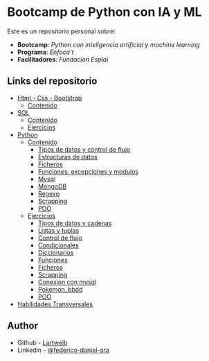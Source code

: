 # Bootcamp de Python con IA y ML

Este es un repositorio personal sobre:

- **Bootcamp**: _Python con inteligencia artificial y machine learning_
- **Programa**: _Enfoca't_
- **Facilitadores**: _Fundacion Esplai_
  
## Links del repositorio

- [Html - Css - Bootstrap](https://github.com/Lartweib/Bootcamp-Python-MachineLearning/tree/main/HTML%20-%20CSS%20-%20Bootstrap/Contenido)
  - [Contenido](https://github.com/Lartweib/Bootcamp-Python-MachineLearning/tree/main/HTML%20-%20CSS%20-%20Bootstrap/Contenido)
- [SQL](https://github.com/Lartweib/Bootcamp-Python-MachineLearning/tree/main/SQL)
  - [Contenido](https://github.com/Lartweib/Bootcamp-Python-MachineLearning/tree/main/SQL/Contenido)
  - [Ejercicios](https://github.com/Lartweib/Bootcamp-Python-MachineLearning/tree/main/SQL/Ejercicios)
- [Python](https://github.com/Lartweib/Bootcamp-Python-MachineLearning/tree/main/Python)
  - [Contenido](https://github.com/Lartweib/Bootcamp-Python-MachineLearning/tree/main/Python/Contenido)
    - [Tipos de datos y control de flujo](https://github.com/Lartweib/Bootcamp-Python-MachineLearning/tree/main/Python/Contenido/1-%20tipos%20de%20datos%20y%20control%20de%20flujo)
    - [Estructuras de datos](https://github.com/Lartweib/Bootcamp-Python-MachineLearning/tree/main/Python/Contenido/2-%20estructuras%20de%20datos)
    - [Ficheros](https://github.com/Lartweib/Bootcamp-Python-MachineLearning/tree/main/Python/Contenido/3-%20ficheros)
    - [Funciones. excepciones y modulos](https://github.com/Lartweib/Bootcamp-Python-MachineLearning/tree/main/Python/Contenido/4-%20funciones.%20excepciones%20y%20modulos)
    - [Mysql](https://github.com/Lartweib/Bootcamp-Python-MachineLearning/tree/main/Python/Contenido/5-%20mysql)
    - [MongoDB](https://github.com/Lartweib/Bootcamp-Python-MachineLearning/tree/main/Python/Contenido/6-%20mongodb)
    - [Regexp](https://github.com/Lartweib/Bootcamp-Python-MachineLearning/tree/main/Python/Contenido/7-%20regexp)
    - [Scrapping](https://github.com/Lartweib/Bootcamp-Python-MachineLearning/tree/main/Python/Contenido/8-%20scrapping)
    - [POO](https://github.com/Lartweib/Bootcamp-Python-MachineLearning/tree/main/Python/Contenido/9-%20POO)
  - [Ejercicios](https://github.com/Lartweib/Bootcamp-Python-MachineLearning/tree/main/Python/Ejercicios)
    - [Tipos de datos y cadenas](https://github.com/Lartweib/Bootcamp-Python-MachineLearning/tree/main/Python/Ejercicios/Ejercicios%20tipos%20de%20datos%20y%20cadenas)
    - [Listas y tuplas](https://github.com/Lartweib/Bootcamp-Python-MachineLearning/tree/main/Python/Ejercicios/Ejercicios%20de%20listas%20y%20tuplas)
    - [Control de flujo](https://github.com/Lartweib/Bootcamp-Python-MachineLearning/tree/main/Python/Ejercicios/Ejercicios%20control%20de%20flujo)
    - [Condicionales](https://github.com/Lartweib/Bootcamp-Python-MachineLearning/tree/main/Python/Ejercicios/Ejercicios%20condicionales)
    - [Diccionarios](https://github.com/Lartweib/Bootcamp-Python-MachineLearning/tree/main/Python/Ejercicios/Ejercicios%20diccionarios)
    - [Funciones](https://github.com/Lartweib/Bootcamp-Python-MachineLearning/tree/main/Python/Ejercicios/Ejercicios%20funciones)
    - [Ficheros](https://github.com/Lartweib/Bootcamp-Python-MachineLearning/tree/main/Python/Ejercicios/Ejercicio%20ficheros)
    - [Scrapping](https://github.com/Lartweib/Bootcamp-Python-MachineLearning/tree/main/Python/Ejercicios/Ejercicios%20scrapping)
    - [Conexion con mysql](https://github.com/Lartweib/Bootcamp-Python-MachineLearning/tree/main/Python/Ejercicios/conexion%20con%20mysql)
    - [Pokemon_bbdd](https://github.com/JunJunDAM/pokemon_bbdd)
    - [POO](https://github.com/Lartweib/Bootcamp-Python-MachineLearning/tree/main/Python/Ejercicios/POO)
- [Habilidades Transversales](https://github.com/Lartweib/Bootcamp-Python-MachineLearning/tree/main/Transversales)

## Author

- Github - [Lartweib](https://github.com/Lartweib)
- Linkedin - [@federico-daniel-ara](https://www.linkedin.com/in/federico-daniel-ara/)
